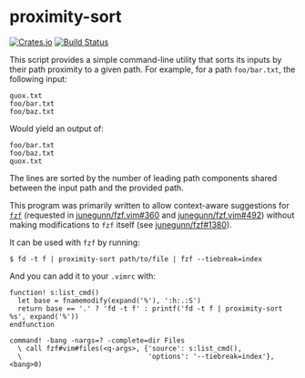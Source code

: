 # proximity-sort

[![Crates.io](https://img.shields.io/crates/v/proximity-sort.svg)](https://crates.io/crates/proximity-sort)
[![Build Status](https://travis-ci.org/jonhoo/proximity-sort.svg?branch=master)](https://travis-ci.org/jonhoo/proximity-sort)

This script provides a simple command-line utility that sorts its inputs
by their path proximity to a given path. For example, for a path
`foo/bar.txt`, the following input:

```
quox.txt
foo/bar.txt
foo/baz.txt
```

Would yield an output of:

```
foo/bar.txt
foo/baz.txt
quox.txt
```

The lines are sorted by the number of leading path components shared
between the input path and the provided path.

This program was primarily written to allow context-aware suggestions
for [`fzf`](https://github.com/junegunn/fzf) (requested in
[junegunn/fzf.vim#360](https://github.com/junegunn/fzf.vim/issues/360)
and
[junegunn/fzf.vim#492](https://github.com/junegunn/fzf.vim/issues/492))
without making modifications to `fzf` itself (see
[junegunn/fzf#1380](https://github.com/junegunn/fzf/pull/1380)).

It can be used with `fzf` by running:

```console
$ fd -t f | proximity-sort path/to/file | fzf --tiebreak=index
```

And you can add it to your `.vimrc` with:

```vim
function! s:list_cmd()
  let base = fnamemodify(expand('%'), ':h:.:S')
  return base == '.' ? 'fd -t f' : printf('fd -t f | proximity-sort %s', expand('%'))
endfunction

command! -bang -nargs=? -complete=dir Files
  \ call fzf#vim#files(<q-args>, {'source': s:list_cmd(),
  \                               'options': '--tiebreak=index'}, <bang>0)
```
